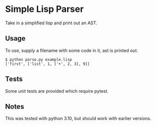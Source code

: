 # Simple Lisp Parser

Take in a simplified lisp and print out an AST.

## Usage

To use, supply a filename with some code in it, ast is printed out.

```
$ python parse.py example.lisp 
['first', ['list', 1, ['+', 2, 3], 9]]
```

## Tests

Some unit tests are provided which require pytest.

## Notes

This was tested with python 3.10, but should work with earlier versions.